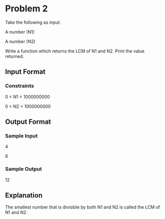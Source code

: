 # Problem 2

Take the following as input.

A number (N1)

A number (N2)

Write a function which returns the LCM of N1 and N2. Print the value returned.

## Input Format

### Constraints

0 < N1 < 1000000000

0 < N2 < 1000000000

## Output Format

### Sample Input

4 

6

### Sample Output

12

## Explanation

The smallest number that is divisible by both N1 and N2 is called the LCM of N1 and N2.
